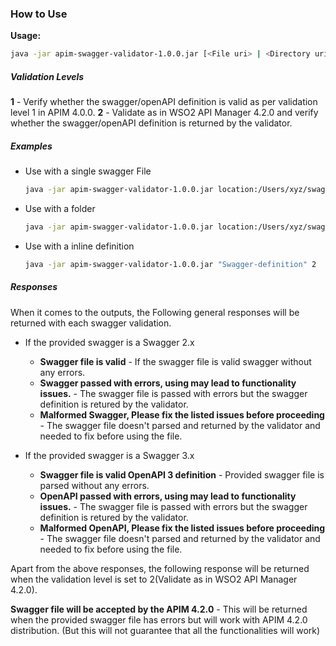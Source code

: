### How to Use

**Usage:**
```bash
java -jar apim-swagger-validator-1.0.0.jar [<File uri> | <Directory uri> | <Swagger String>][Validation Level] 
```

##### Validation Levels
**1** - Verify whether the swagger/openAPI definition is valid as per validation level 1 in APIM 4.0.0.
**2** - Validate as in WSO2 API Manager 4.2.0 and verify whether the swagger/openAPI definition is returned by the validator.

##### Examples

- Use with a single swagger File

   ```bash
   java -jar apim-swagger-validator-1.0.0.jar location:/Users/xyz/swagger-definitions/swagger.json 0
   ```
- Use with a folder
    ```bash
    java -jar apim-swagger-validator-1.0.0.jar location:/Users/xyz/swagger-definitions 1
    ```
- Use with a inline definition

    ```bash
    java -jar apim-swagger-validator-1.0.0.jar "Swagger-definition" 2
    ```

##### Responses

When it comes to the outputs, the Following general responses will be returned with each swagger validation.

- If the provided swagger is a Swagger 2.x
    - **Swagger file is valid** - If the swagger file is valid swagger without any errors.
    - **Swagger passed with errors, using may lead to functionality issues.** - The swagger file is passed with errors but the swagger definition is retured by the validator.
    - **Malformed Swagger, Please fix the listed issues before proceeding** - The swagger file doesn't parsed and returned by the validator and needed to fix before using the file.

- If the provided swagger is a Swagger 3.x
    - **Swagger file is valid OpenAPI 3 definition** - Provided swagger file is parsed without any errors.
    - **OpenAPI passed with errors, using may lead to functionality issues.** - The swagger file is passed with errors but the swagger definition is retured by the validator.
    - **Malformed OpenAPI, Please fix the listed issues before proceeding** - The swagger file doesn't parsed and returned by the validator and needed to fix before using the file.

Apart from the above responses, the following response will be returned when the validation level is set to 2(Validate as in WSO2 API Manager 4.2.0).

**Swagger file will be accepted by the APIM 4.2.0** - This will be returned when the provided swagger file has errors but will work with APIM 4.2.0 distribution. (But this will not guarantee that all the functionalities will work)
